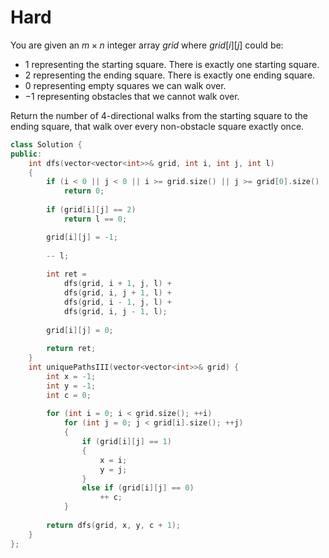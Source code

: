 # Hard

You are given an $m \times n$ integer array $grid$ where $grid[i][j]$ could be:

- $1$ representing the starting square. There is exactly one starting square.
- $2$ representing the ending square. There is exactly one ending square.
- $0$ representing empty squares we can walk over.
- $-1$ representing obstacles that we cannot walk over.

Return the number of 4-directional walks from the starting square to the ending square, that walk over every non-obstacle square exactly once.

```cpp
class Solution {
public:
    int dfs(vector<vector<int>>& grid, int i, int j, int l)
    {
        if (i < 0 || j < 0 || i >= grid.size() || j >= grid[0].size() || grid[i][j] == -1)
            return 0;
        
        if (grid[i][j] == 2)
            return l == 0;

        grid[i][j] = -1;
        
        -- l;
        
        int ret =
            dfs(grid, i + 1, j, l) +
            dfs(grid, i, j + 1, l) +
            dfs(grid, i - 1, j, l) +
            dfs(grid, i, j - 1, l);
        
        grid[i][j] = 0;
        
        return ret;
    }
    int uniquePathsIII(vector<vector<int>>& grid) {
        int x = -1;
        int y = -1;
        int c = 0;
        
        for (int i = 0; i < grid.size(); ++i)
            for (int j = 0; j < grid[i].size(); ++j)
            {
                if (grid[i][j] == 1)
                {
                    x = i;
                    y = j;
                }
                else if (grid[i][j] == 0)
                    ++ c;
            }
        
        return dfs(grid, x, y, c + 1);
    }
};
```
